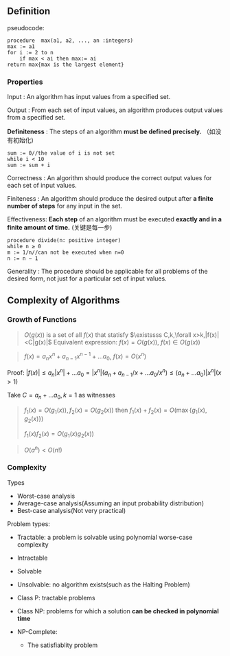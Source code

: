 
## Definition

pseudocode:

```pseudocode
procedure  max(a1, a2, ..., an :integers)
max := a1
for i := 2 to n
    if max < ai then max:= ai
return max{max is the largest element}
```

### Properties
Input : An algorithm has input values from a specified set.

Output : From each set of input values, an algorithm produces output values from a specified set.

**Definiteness** : The steps of an algorithm **must be defined precisely.** （如没有初始化)
```pseudocode
sum := 0//the value of i is not set
while i < 10
sum := sum + i
```
Correctness : An algorithm should produce the correct output values for each set of input values.

Finiteness : An algorithm should produce the desired output after **a finite number of steps** for any input in the set.

Effectiveness: **Each step** of an algorithm must be executed **exactly and in a finite amount of time.** (关键是每一步)
```pseudocode
procedure divide(n: positive integer)
while n ≥ 0
m := 1/n//can not be executed when n=0
n := n − 1
```
Generality : The procedure should be applicable for all problems of the desired form, not just for a particular set of input values.

## Complexity of Algorithms

### Growth of Functions

> $O(g(x))$ is a set of all $f(x)$ that statisfy $\existssss C,k,\forall x>k,|f(x)|<C|g(x)|$
> Equivalent expression: $f(x)=O(g(x)), \ f(x)\in O(g(x))$



> $f(x)=a_nx^n+a_{n-1}x^{n-1}+\dots a_0$, $f(x)=O(x^n)$

Proof: $|f(x)|\leq a_n|x^n|+\dots a_0=|x^n|(a_n+a_{n-1}/x+\dots a_0/x^n) \leq (a_n+\dots a_0)|x^n|(x>1)$

Take $C=a_n+\dots a_0,k=1$ as witnesses

> $f_1(x)=O(g_1(x)),f_2(x)=O(g_2(x))$ then $f_1(x)+f_2(x)=O(\max\{g_1(x),g_2(x)\})$
>
> $f_1(x)f_2(x)=O(g_1(x)g_2(x))$

> $O(a^n)<O(n!)$

### Complexity

Types

- Worst-case analysis
- Average-case analysis(Assuming an input probability distribution)
- Best-case analysis(Not very practical)

Problem types:

- Tractable: a problem is solvable using polynomial worse-case complexity
- Intractable
- Solvable
- Unsolvable: no algorithm exists(such as the Halting Problem)



- Class P: tractable problems
- Class NP: problems for which a solution **can be checked in polynomial time**
- NP-Complete:
    - The satisfiablity problem